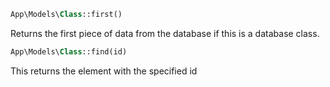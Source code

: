 ```php
App\Models\Class::first()
```
Returns the first piece of data from the database if this is a database class.

```php
App\Models\Class::find(id)
```
This returns the element with the specified id